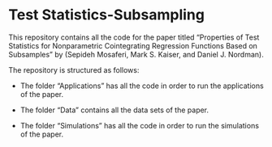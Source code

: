 # Test Statistics-Subsampling

This repository contains all the code for the paper titled “Properties of Test Statistics for Nonparametric Cointegrating Regression Functions Based on Subsamples” by (Sepideh Mosaferi, Mark S. Kaiser, and Daniel J. Nordman). 

The repository is structured as follows:

* The folder “Applications” has all the code in order to run the applications of the paper.

* The folder “Data” contains all the data sets of the paper.

* The folder “Simulations” has all the code in order to run the simulations of the paper.

